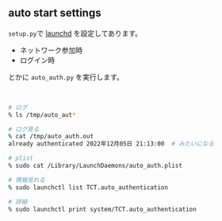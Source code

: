 ## auto start settings

`setup.py`で [launchd](https://www.launchd.info/) を設定してあります。

- ネットワーク参加時
- ログイン時

とかに `auto_auth.py` を実行します。

<br>

```bash
# ログ
% ls /tmp/auto_aut*

# ログ見る
% cat /tmp/auto_auth.out
already authenticated 2022年12月05日 21:13:00  # みたいになる

# plist
% sudo cat /Library/LaunchDaemons/auto_auth.plist

# 情報見れる
% sudo launchctl list TCT.auto_authentication 

# 詳細
% sudo launchctl print system/TCT.auto_authentication
```